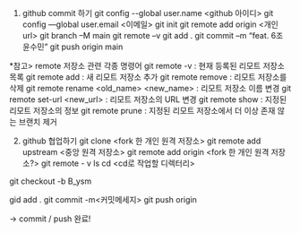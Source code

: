 1. github commit 하기
git config --global user.name <github 아이디>
git config —global user.email <이메일>
git init
git remote add origin <개인 url>
git branch –M main
git remote –v
git add .
git commit –m “feat. 6조 윤수민”
git push origin main

*참고> remote 저장소 관련 각종 명령어
git remote -v : 현재 등록된 리모트 저장소 목록
git remote add <name> <url> : 새 리모트 저장소 추가
git remote remove <name> : 리모트 저장소를 삭제
git remote rename <old_name> <new_name> : 리모트 저장소 이름 변경
git remote set-url <name> <new_url> : 리모트 저장소의 URL 변경
git remote show <name> : 지정된 리모트 저장소의 정보
git remote prune <name> :  지정된 리모트 저장소에서 더 이상 존재 않는 브랜치 제거


2. github 협업하기
git clone <fork 한 개인 원격 저장소>
git remote add upstream <중앙 원격 저장소>
git remote add origin <fork 한 개인 원격 저장소?>
git remote - v
ls
cd <cd로 작업할 디렉터리>

git checkout -b B_ysm

gid add .
git commit -m<커밋메세지>
git push origin <brach-name>

-> commit / push 완료!


